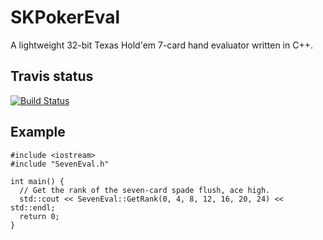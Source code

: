 # SKPokerEval

A lightweight 32-bit Texas Hold'em 7-card hand evaluator written in C++.

## Travis status

[![Build Status](https://travis-ci.org/kennethshackleton/SKPokerEval.svg)](https://travis-ci.org/kennethshackleton/SKPokerEval)

## Example

```
#include <iostream>
#include "SevenEval.h"

int main() {
  // Get the rank of the seven-card spade flush, ace high.
  std::cout << SevenEval::GetRank(0, 4, 8, 12, 16, 20, 24) << std::endl;
  return 0;
}
```
